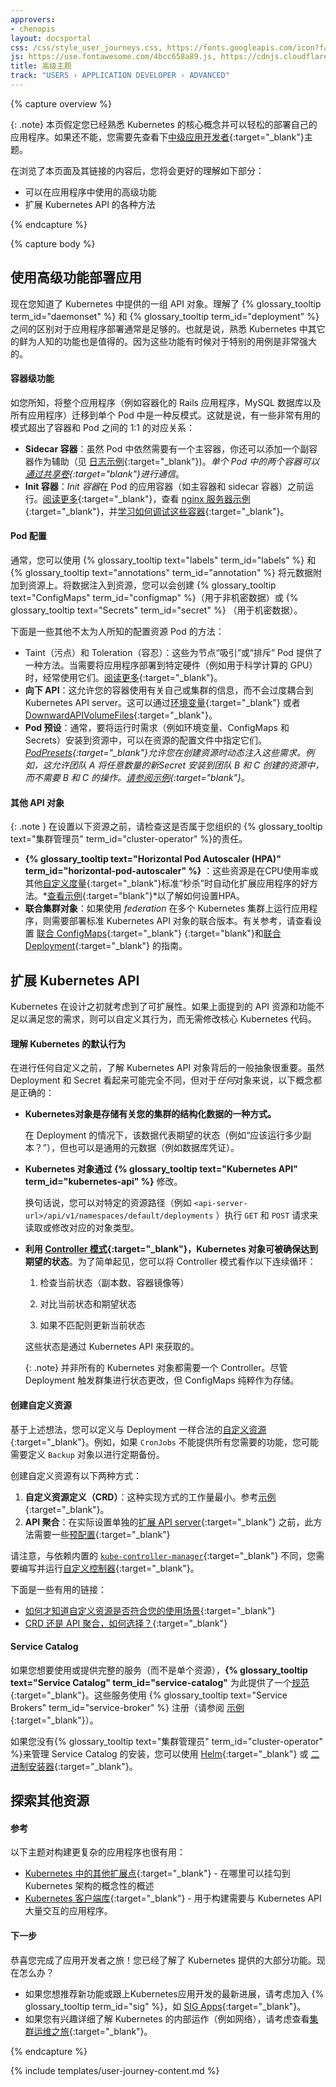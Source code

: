 ```yaml
---
approvers:
- chenopis
layout: docsportal
css: /css/style_user_journeys.css, https://fonts.googleapis.com/icon?family=Material+Icons
js: https://use.fontawesome.com/4bcc658a89.js, https://cdnjs.cloudflare.com/ajax/libs/prefixfree/1.0.7/prefixfree.min.js
title: 高级主题
track: "USERS › APPLICATION DEVELOPER › ADVANCED"
---
```



{% capture overview %}


{: .note}
本页假定您已经熟悉 Kubernetes 的核心概念并可以轻松的部署自己的应用程序。如果还不能，您需要先查看下[中级应用开发者](/docs/user-journeys/users/application-developer/intermediate/){:target="_blank"}主题。

在浏览了本页面及其链接的内容后，您将会更好的理解如下部分：

- 可以在应用程序中使用的高级功能
- 扩展 Kubernetes API 的各种方法

{% endcapture %}

{% capture body %}



## 使用高级功能部署应用

现在您知道了 Kubernetes 中提供的一组 API 对象。理解了 {% glossary_tooltip term_id="daemonset" %} 和 {% glossary_tooltip term_id="deployment" %} 之间的区别对于应用程序部署通常是足够的。也就是说，熟悉 Kubernetes 中其它的鲜为人知的功能也是值得的。因为这些功能有时候对于特别的用例是非常强大的。



#### 容器级功能

如您所知，将整个应用程序（例如容器化的 Rails 应用程序，MySQL 数据库以及所有应用程序）迁移到单个 Pod 中是一种反模式。这就是说，有一些非常有用的模式超出了容器和 Pod 之间的 1:1 的对应关系：

- **Sidecar 容器**：虽然 Pod 中依然需要有一个主容器，你还可以添加一个副容器作为辅助（见 [日志示例](/docs/concepts/cluster-administration/logging/#using-a-sidecar-container-with-the-logging-agent){:target="_blank"})。*单个 Pod 中的两个容器可以[通过共享卷](/docs/tasks/access-application-cluster/communicate-containers-same-pod-shared-volume/){:target="blank"}进行通信*。
- **Init 容器**：*Init 容器*在 Pod 的应用容器（如主容器和 sidecar 容器）之前运行。[阅读更多](/docs/concepts/workloads/pods/init-containers/){:target="_blank"}，查看 [nginx 服务器示例](/docs/tasks/configure-pod-container/configure-pod-initialization/){:target="_blank"}，并[学习如何调试这些容器](/docs/tasks/debug-application-cluster/debug-init-containers/){:target="_blank"}。



#### Pod 配置

通常，您可以使用 {% glossary_tooltip text="labels" term_id="labels" %} 和 {% glossary_tooltip text="annotations" term_id="annotation" %} 将元数据附加到资源上。将数据注入到资源，您可以会创建 {% glossary_tooltip text="ConfigMaps" term_id="configmap" %}（用于非机密数据）或 {% glossary_tooltip text="Secrets" term_id="secret" %} （用于机密数据）。

下面是一些其他不太为人所知的配置资源 Pod 的方法：

- Taint（污点）和 Toleration（容忍）：这些为节点“吸引”或“排斥” Pod 提供了一种方法。当需要将应用程序部署到特定硬件（例如用于科学计算的 GPU）时，经常使用它们。[阅读更多](/docs/concepts/configuration/taint-and-toleration/){:target="_blank"}。
- **向下 API**：这允许您的容器使用有关自己或集群的信息，而不会过度耦合到 Kubernetes API server。这可以通过[环境变量](/docs/tasks/inject-data-application/environment-variable-expose-pod-information/){:target="_blank"} 或者 [DownwardAPIVolumeFiles](/docs/tasks/inject-data-application/downward-api-volume-expose-pod-information/){:target="_blank"}。
- **Pod 预设**：通常，要将运行时需求（例如环境变量、ConfigMaps 和 Secrets）安装到资源中，可以在资源的配置文件中指定它们。*[PodPresets](/docs/concepts/workloads/pods/podpreset/){:target="_blank"}允许您在创建资源时动态注入这些需求。例如，这允许团队 A 将任意数量的新Secret 安装到团队 B 和 C 创建的资源中，而不需要 B 和 C 的操作。[请参阅示例](/docs/tasks/inject-data-application/podpreset/){:target="blank"}*。



#### 其他 API 对象

{: .note }
在设置以下资源之前，请检查这是否属于您组织的 {% glossary_tooltip text="集群管理员" term_id="cluster-operator" %}的责任。

- **{% glossary_tooltip text="Horizontal Pod Autoscaler (HPA)" term_id="horizontal-pod-autoscaler" %}** ：这些资源是在CPU使用率或其他[自定义度量](https://github.com/kubernetes/community/blob/master/contributors/design-proposals/instrumentation/custom-metrics-api.md){:target="_blank"}标准“秒杀”时自动化扩展应用程序的好方法。*[查看示例](/docs/tasks/run-application/horizontal-pod-autoscale-walkthrough/){:target="blank"}*以了解如何设置HPA。
- **联合集群对象**：如果使用 *federation* 在多个 Kubernetes 集群上运行应用程序，则需要部署标准 Kubernetes API 对象的联合版本。有关参考，请查看设置 [联合 ConfigMaps](/docs/tasks/administer-federation/configmap/){:target="_blank"}  {:target="blank"}和[联合 Deployment](/docs/tasks/administer-federation/deployment/){:target="_blank"} 的指南。



## 扩展 Kubernetes API

Kubernetes 在设计之初就考虑到了可扩展性。如果上面提到的 API 资源和功能不足以满足您的需求，则可以自定义其行为，而无需修改核心 Kubernetes 代码。



#### 理解 Kubernetes 的默认行为

在进行任何自定义之前，了解 Kubernetes API 对象背后的一般抽象很重要。虽然 Deployment 和 Secret 看起来可能完全不同，但对于*任何*对象来说，以下概念都是正确的：

- **Kubernetes对象是存储有关您的集群的结构化数据的一种方式。**

  在 Deployment 的情况下，该数据代表期望的状态（例如“应该运行多少副本？”），但也可以是通用的元数据（例如数据库凭证）。

- **Kubernetes 对象通过 {% glossary_tooltip text="Kubernetes API" term_id="kubernetes-api" %}** 修改。

  换句话说，您可以对特定的资源路径（例如 `<api-server-url>/api/v1/namespaces/default/deployments` ）执行 `GET` 和 `POST` 请求来读取或修改对应的对象类型。

- **利用 [Controller 模式](/docs/concepts/api-extension/custom-resources/#custom-controllers){:target="_blank"}，Kubernetes 对象可被确保达到期望的状态**。为了简单起见，您可以将 Controller 模式看作以下连续循环：

  <div class="emphasize-box" markdown="1">

  1. 检查当前状态（副本数、容器镜像等）

  2. 对比当前状态和期望状态

  3. 如果不匹配则更新当前状态

     </div>

  这些状态是通过 Kubernetes API 来获取的。

  {: .note}
  并非所有的 Kubernetes 对象都需要一个 Controller。尽管 Deployment 触发群集进行状态更改，但 ConfigMaps 纯粹作为存储。



#### 创建自定义资源

基于上述想法，您可以定义与 Deployment 一样合法的[自定义资源](/docs/concepts/api-extension/custom-resources/#custom-resources){:target="_blank"}。例如，如果 `CronJobs` 不能提供所有您需要的功能，您可能需要定义 `Backup` 对象以进行定期备份。

创建自定义资源有以下两种方式：

1. **自定义资源定义（CRD）**：这种实现方式的工作量最小。参考[示例](/docs/tasks/access-kubernetes-api/extend-api-custom-resource-definitions/){:target="_blank"}。
2. **API 聚合**：在实际设置单独的[扩展 API server](/docs/tasks/access-kubernetes-api/setup-extension-api-server/){:target="_blank"} 之前，此方法需要一些[预配置](/docs/tasks/access-kubernetes-api/configure-aggregation-layer/){:target="_blank"}

请注意，与依赖内置的  [`kube-controller-manager`](/docs/reference/generated/kube-controller-manager/){:target="_blank"} 不同，您需要编写并运行[自定义控制器](https://github.com/kubernetes/sample-controller){:target="_blank"}。

下面是一些有用的链接：

- [如何才知道自定义资源是否符合您的使用场景](/docs/concepts/api-extension/custom-resources/#should-i-use-a-configmap-or-a-custom-resource){:target="_blank"}
- [CRD 还是 API 聚合，如何选择？](/docs/concepts/api-extension/custom-resources/#choosing-a-method-for-adding-custom-resources){:target="_blank"}



#### Service Catalog

如果您想要使用或提供完整的服务（而不是单个资源），**{% glossary_tooltip text="Service Catalog" term_id="service-catalog"** 为此提供了一个[规范](https://github.com/openservicebrokerapi/servicebroker){:target="_blank"}。这些服务使用  {% glossary_tooltip text="Service Brokers" term_id="service-broker" %} 注册（请参阅 [示例](https://github.com/openservicebrokerapi/servicebroker/blob/master/gettingStarted.md#example-service-brokers){:target="_blank"}）。

如果您没有{% glossary_tooltip text="集群管理员" term_id="cluster-operator" %}来管理 Service Catalog 的安装，您可以使用 [Helm](/docs/tasks/service-catalog/install-service-catalog-using-helm/){:target="_blank"} 或 [二进制安装器](/docs/tasks/service-catalog/install-service-catalog-using-sc/){:target="_blank"}。



## 探索其他资源

#### 参考

以下主题对构建更复杂的应用程序也很有用：

- [Kubernetes 中的其他扩展点](/docs/concepts/overview/extending/){:target="_blank"} - 在哪里可以挂勾到 Kubernetes 架构的概念性的概述
- [Kubernetes 客户端库](/docs/reference/client-libraries/){:target="_blank"} - 用于构建需要与 Kubernetes API 大量交互的应用程序。



#### 下一步

恭喜您完成了应用开发者之旅！您已经了解了 Kubernetes 提供的大部分功能。现在怎么办？

- 如果您想推荐新功能或跟上Kubernetes应用开发的最新进展，请考虑加入 {% glossary_tooltip term_id="sig" %}，如 [SIG Apps](https://github.com/kubernetes/community/tree/master/sig-apps){:target="_blank"}。
- 如果您有兴趣详细了解 Kubernetes 的内部运作（例如网络），请考虑查看[集群运维之旅](/docs/user-journeys/users/cluster-operator/foundational/){:target="_blank"}。

{% endcapture %}

{% include templates/user-journey-content.md %}
